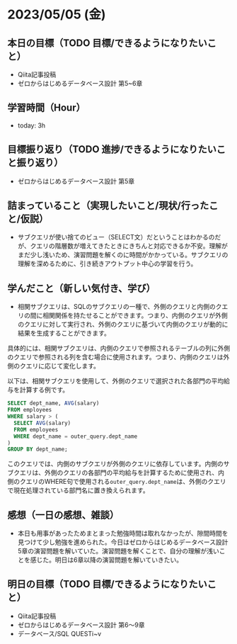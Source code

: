 # 2023/05/05 (金)

## 本日の目標（TODO 目標/できるようになりたいこと）

- Qiita記事投稿
- ゼロからはじめるデータベース設計 第5~6章

## 学習時間（Hour）

- today: 3h

## 目標振り返り（TODO 進捗/できるようになりたいこと振り返り）

- ゼロからはじめるデータベース設計 第5章

## 詰まっていること（実現したいこと/現状/行ったこと/仮説）

- サブクエリが使い捨てのビュー（SELECT文）だということはわかるのだが、クエリの階層数が増えてきたときにきちんと対応できるか不安。理解がまだ少し浅いため、演習問題を解くのに時間がかかっている。サブクエリの理解を深めるために、引き続きアウトプット中心の学習を行う。

## 学んだこと（新しい気付き、学び）

- 相関サブクエリは、SQLのサブクエリの一種で、外側のクエリと内側のクエリの間に相関関係を持たせることができます。つまり、内側のクエリが外側のクエリに対して実行され、外側のクエリに基づいて内側のクエリが動的に結果を生成することができます。

具体的には、相関サブクエリは、内側のクエリで参照されるテーブルの列に外側のクエリで参照される列を含む場合に使用されます。つまり、内側のクエリは外側のクエリに応じて変化します。

以下は、相関サブクエリを使用して、外側のクエリで選択された各部門の平均給与を計算する例です。

```sql
SELECT dept_name, AVG(salary)
FROM employees
WHERE salary > (
  SELECT AVG(salary)
  FROM employees
  WHERE dept_name = outer_query.dept_name
)
GROUP BY dept_name;
```

このクエリでは、内側のサブクエリが外側のクエリに依存しています。内側のサブクエリは、外側のクエリの各部門の平均給与を計算するために使用され、内側のクエリのWHERE句で使用される`outer_query.dept_name`は、外側のクエリで現在処理されている部門名に置き換えられます。

## 感想（一日の感想、雑談）

- 本日も用事があったためまとまった勉強時間は取れなかったが、隙間時間を見つけて少し勉強を進められた。今日はゼロからはじめるデータベース設計　5章の演習問題を解いていた。演習問題を解くことで、自分の理解が浅いことを感じた。明日は6章以降の演習問題を解いていきたい。

## 明日の目標（TODO 目標/できるようになりたいこと）

- Qiita記事投稿
- ゼロからはじめるデータベース設計 第6〜9章
- データベース/SQL QUESTⅰ~ⅴ